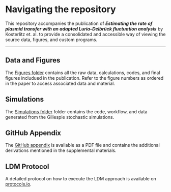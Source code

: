 # Navigating the repository

This repository accompanies the publication of **_Estimating the rate of plasmid transfer with an adapted Luria–Delbrück fluctuation analysis_** by Kosterlitz et. al. to provide a consolidated and accessible way of viewing the source data, figures, and custom programs. 
_________________________________________
## **Data and Figures** 
The [Figures folder](https://github.com/livkosterlitz/LDM/tree/main/Figures) contains all the raw data, calculations, codes, and final figures includued in the publication. Refer to the figure numbers as ordered in the paper to access associated data and material.

## **Simulations**
The [Simulations folder](https://github.com/livkosterlitz/LDM/tree/main/Simulations) folder contains the code, workflow, and data generated from the Gillespie stochastic simulations.

## **GitHub Appendix**
The [GitHub appendix](https://github.com/livkosterlitz/LDM/tree/main/Github_Appendix) is available as a PDF file and contains the additional derivations mentioned in the supplemental materials. 

## **LDM Protocol**  
A detailed protocol on how to execute the LDM approach is available on [protocols.io](https://dx.doi.org/10.17504/protocols.io.e6nvwk812vmk/v3).



